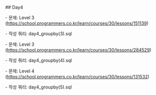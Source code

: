 \## Day4

\- 문제: Level 3 (https://school.programmers.co.kr/learn/courses/30/lessons/151139)

\- 작성 쿼리: day4\_groupby(3).sql

\- 문제: Level 3 (https://school.programmers.co.kr/learn/courses/30/lessons/284529)

\- 작성 쿼리: day4\_groupby(4).sql

\- 문제: Level 4 (https://school.programmers.co.kr/learn/courses/30/lessons/131532)

\- 작성 쿼리: day4\_groupby(5).sql

